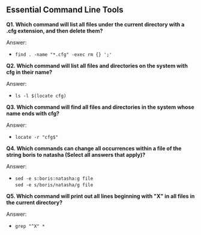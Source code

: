 ## Essential Command Line Tools

**Q1. Which command will list all files under the current directory with a .cfg extension, and then delete them?**

Answer:
* `find . -name "*.cfg" -exec rm {} ';'`

**Q2. Which command will list all files and directories on the system with cfg in their name?**

Answer:
* `ls -l $(locate cfg)`

**Q3. Which command will find all files and directories in the system whose name ends with cfg?**

Answer:
* `locate -r "cfg$"`

**Q4. Which commands can change all occurrences within a file of the string boris to natasha (Select all answers that apply)?**

Answer:
* `sed -e s:boris:natasha:g file`
<br>`sed -e s/boris/natasha/g file`

**Q5. Which command will print out all lines beginning with "X" in all files in the current directory?**

Answer:
* `grep "^X" *`
